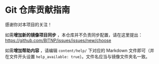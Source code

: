 # Git 仓库贡献指南

感谢你对本项目的关注！

如需**增加新的镜像项目同步** ，本仓库并不负责同步配置，请在这里提出：https://github.com/BITNP/issues/issues/new/choose

如需**增加帮助内容** ，请编辑 `content/help/` 下对应的 Markdown 文件即可（并在文件开头设置 `help_available: true`）。文件名应当与镜像文件夹名一致。
